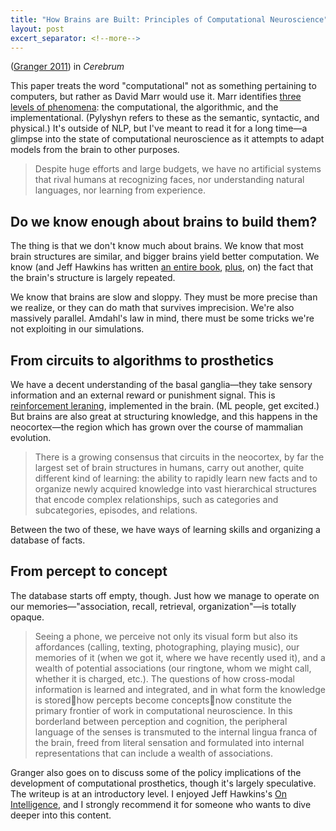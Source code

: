 ```yaml
---
title: "How Brains are Built: Principles of Computational Neuroscience"
layout: post
excert_separator: <!--more-->
---
```


([Granger 2011](https://citeseerx.ist.psu.edu/viewdoc/download?doi=10.1.1.352.2852&rep=rep1&type=pdf)) in *Cerebrum*

This paper treats the word "computational" not as something pertaining to computers, but rather as David Marr would use it. Marr identifies [three levels of phenomena](https://www.albany.edu/~ron/papers/marrlevl.html): the computational, the algorithmic, and the implementational. (Pylyshyn refers to these as the semantic, syntactic, and physical.) It's outside of NLP, but I've meant to read it for a long time—a glimpse into the state of computational neuroscience as it attempts to adapt models from the brain to other purposes.

<!--more-->

> Despite huge efforts and large budgets, we have no artificial systems that rival humans at recognizing faces, nor understanding natural languages, nor learning from experience.

## Do we know enough about brains to build them?

The thing is that we don't know much about brains. We know that most brain structures are similar, and bigger brains yield better computation. We know (and Jeff Hawkins has written [an entire book](https://en.wikipedia.org/wiki/On_Intelligence), [plus](https://doi.org/10.3389/fncir.2016.00023), on) the fact that the brain's structure is largely repeated.

We know that brains are slow and sloppy. They must be more precise than we realize, or they can do math that survives imprecision. We're also massively parallel. Amdahl's law in mind, there must be some tricks we're not exploiting in our simulations.

## From circuits to algorithms to prosthetics

We have a decent understanding of the basal ganglia—they take sensory information and an external reward or punishment signal. This is [reinforcement leraning](https://en.wikipedia.org/wiki/Reinforcement_learning), implemented in the brain. (ML people, get excited.) But brains are also great at structuring knowledge, and this happens in the neocortex—the region which has grown over the course of mammalian evolution.

> There is a growing consensus that circuits in the neocortex, by far the largest set of brain structures in humans, carry out another, quite different kind of learning: the ability to rapidly learn new facts and to organize newly acquired knowledge into vast hierarchical structures that encode complex relationships, such as categories and subcategories, episodes, and relations.

Between the two of these, we have ways of learning skills and organizing a database of facts.

## From percept to concept

The database starts off empty, though. Just how we manage to operate on our memories—"association, recall, retrieval, organization"—is totally opaque.

> Seeing a phone, we perceive not only its visual form but also its affordances (calling, texting, photographing, playing music), our memories of it (when we got it, where we have recently used it), and a wealth of potential associations (our ringtone, whom we might call, whether it is charged, etc.). The questions of how cross-modal information is learned and integrated, and in what form the knowledge is stored􏱭how percepts become concepts􏱭now constitute the primary frontier of work in computational neuroscience. In this borderland between perception and cognition, the peripheral language of the senses is transmuted to the internal lingua franca of the brain, freed from literal sensation and formulated into internal representations that can include a wealth of associations.

Granger also goes on to discuss some of the policy implications of the development of computational prosthetics, though it's largely speculative. The writeup is at an introductory level. I enjoyed Jeff Hawkins's [On Intelligence](https://en.wikipedia.org/wiki/On_Intelligence), and I strongly recommend it for someone who wants to dive deeper into this content.
